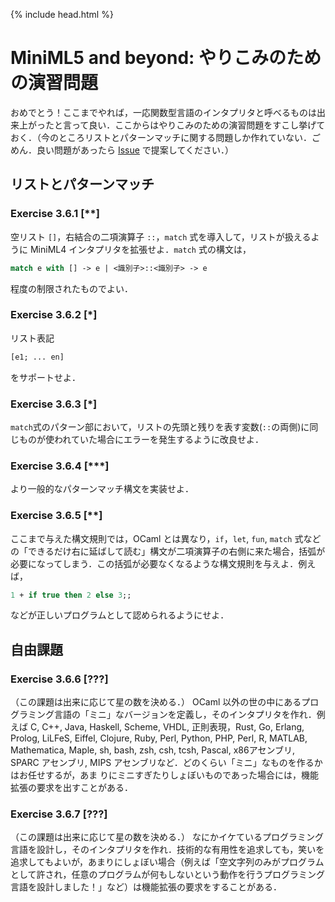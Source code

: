{% include head.html %}

# MiniML5 and beyond: やりこみのための演習問題

おめでとう！ここまでやれば，一応関数型言語のインタプリタと呼べるものは出来上がったと言って良い．ここからはやりこみのための演習問題をすこし挙げておく．（今のところリストとパターンマッチに関する問題しか作れていない．ごめん．良い問題があったら [Issue](https://github.com/kuis-isle3sw/IoPLMaterials/issues) で提案してください．）

## リストとパターンマッチ

### Exercise 3.6.1 [**]
空リスト `[]`，右結合の二項演算子 `::`，`match` 式を導入して，リストが扱えるように MiniML4 インタプリタを拡張せよ．`match` 式の構文は，
```ocaml
match e with [] -> e | <識別子>::<識別子> -> e
```
程度の制限されたものでよい．

### Exercise 3.6.2 [*]
リスト表記
```ocaml
[e1; ... en]
```
をサポートせよ．

### Exercise 3.6.3 [*]
  `match`式のパターン部において，リストの先頭と残りを表す変数(`::`の両側)に同じものが使われていた場合にエラーを発生するように改良せよ．

### Exercise 3.6.4 [***]
より一般的なパターンマッチ構文を実装せよ．

### Exercise 3.6.5 [**]
ここまで与えた構文規則では，OCaml とは異なり，`if`，`let`, `fun`, `match` 式などの「できるだけ右に延ばして読む」構文が二項演算子の右側に来た場合，括弧が必要になってしまう．この括弧が必要なくなるような構文規則を与えよ．例えば，
```ocaml
1 + if true then 2 else 3;;
```
などが正しいプログラムとして認められるようにせよ．

## 自由課題

### Exercise 3.6.6 [???]
（この課題は出来に応じて星の数を決める．）
OCaml 以外の世の中にあるプログラミング言語の「ミニ」なバージョンを定義し，そのインタプリタを作れ．例えば C, C++, Java, Haskell, Scheme, VHDL, 正則表現，Rust, Go, Erlang, Prolog, LiLFeS, Eiffel, Clojure, Ruby, Perl, Python, PHP, Perl, R, MATLAB, Mathematica, Maple, sh, bash, zsh, csh, tcsh, Pascal, x86アセンブリ, SPARC アセンブリ, MIPS アセンブリなど．どのくらい「ミニ」なものを作るかはお任せするが，あま
りにミニすぎたりしょぼいものであった場合には，機能拡張の要求を出すことがある．

### Exercise 3.6.7 [???]
（この課題は出来に応じて星の数を決める．）
なにかイケているプログラミング言語を設計し，そのインタプリタを作れ．技術的な有用性を追求しても，笑いを追求してもよいが，あまりにしょぼい場合（例えば「空文字列のみがプログラムとして許され，任意のプログラムが何もしないという動作を行うプログラミング言語を設計しました！」など）は機能拡張の要求をすることがある．
